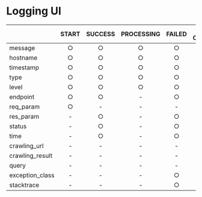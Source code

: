 # Logging UI

|                 | START | SUCCESS | PROCESSING | FAILED | START CRAWLING | SUCCESS CRAWLING | PROCESSING CRAWLING | FAILED CRAWLING | START DB I/0 | SUCCESS DB I/0 | PROCESSING DB I/0 | FAILED DB I/0 | 
| :-------------- | :---: | :-----: | :--------: | :----: | :------------: | :--------------: | :-----------------: | :-------------: | :----------: | :------------: | :---------------: | :-----------: | 
| message         | ○    | ○      | ○         | ○     | ○             | ○               | ○                  | ○              | ○           | ○             | ○                | ○            | 
| hostname        | ○    | ○      | ○         | ○     | ○             | ○               | ○                  | ○              | ○           | ○             | ○                | ○            | 
| timestamp       | ○    | ○      | ○         | ○     | ○             | ○               | ○                  | ○              | ○           | ○             | ○                | ○            | 
| type            | ○    | ○      | ○         | ○     | ○             | ○               | ○                  | ○              | ○           | ○             | ○                | ○            | 
| level           | ○    | ○      | ○         | ○     | ○             | ○               | ○                  | ○              | ○           | ○             | ○                | ○            | 
| endpoint        | ○    | ○      | -          | ○     | -              | -                | -                   | -               | -            | -              | -                 | -             | 
| req_param       | ○    | -       | -          | -      | -              | -                | -                   | -               | -            | -              | -                 | -             | 
| res_param       | -     | ○      | -          | ○     | -              | -                | -                   | -               | -            | -              | -                 | -             | 
| status          | -     | ○      | -          | ○     | -              | -                | -                   | -               | -            | -              | -                 | -             | 
| time            | -     | ○      | -          | ○     | -              | ○               | -                   | ○              | -            | ○              | -                 | ○            | 
| crawling_url    | -     | -       | -          | -      | -              | -                | ○                  | ○              | -            | -              | -                 | -             | 
| crawling_result | -     | -       | -          | -      | -              | ○               | -                   | ○              | -            | -              | -                 | -             | 
| query           | -     | -       | -          | -      | -              | -                | -                   | -               | -            | -              | ○                | -             | 
| exception_class | -     | -       | -          | ○     | -              | -                | -                   | ○              | -            | -              | -                 | ○            | 
| stacktrace      | -     | -       | -          | ○     | -              | -                | -                   | ○              | -            | -              | -                 | ○            | 